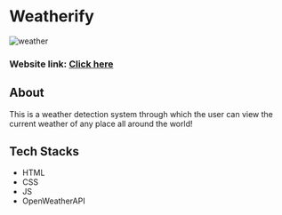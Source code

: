 # Weatherify
![weather](https://github.com/srishti666/Weather-Detection-System/assets/85846340/942794bf-d0a5-48fa-9aa8-f5e518884e6f)

### Website link: [Click here](https://weatherify-srishti.netlify.app/)

## About
This is a weather detection system through which the user can view the current weather of any place all around the world!

## Tech Stacks
- HTML
- CSS
- JS
- OpenWeatherAPI
